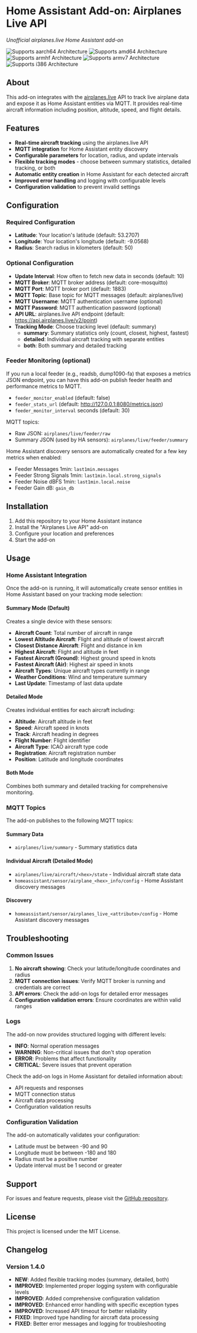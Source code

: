 # Home Assistant Add-on: Airplanes Live API

_Unofficial airplanes.live Home Assistant add-on_

![Supports aarch64 Architecture][aarch64-shield]
![Supports amd64 Architecture][amd64-shield]
![Supports armhf Architecture][armhf-shield]
![Supports armv7 Architecture][armv7-shield]
![Supports i386 Architecture][i386-shield]

[aarch64-shield]: https://img.shields.io/badge/aarch64-yes-green.svg
[amd64-shield]: https://img.shields.io/badge/amd64-yes-green.svg
[armhf-shield]: https://img.shields.io/badge/armhf-yes-green.svg
[armv7-shield]: https://img.shields.io/badge/armv7-yes-green.svg
[i386-shield]: https://img.shields.io/badge/i386-yes-green.svg

## About

This add-on integrates with the [airplanes.live](https://airplanes.live) API to track live airplane data and expose it as Home Assistant entities via MQTT. It provides real-time aircraft information including position, altitude, speed, and flight details.

## Features

- **Real-time aircraft tracking** using the airplanes.live API
- **MQTT integration** for Home Assistant entity discovery
- **Configurable parameters** for location, radius, and update intervals
- **Flexible tracking modes** - choose between summary statistics, detailed tracking, or both
- **Automatic entity creation** in Home Assistant for each detected aircraft
- **Improved error handling** and logging with configurable levels
- **Configuration validation** to prevent invalid settings

## Configuration

### Required Configuration

- **Latitude**: Your location's latitude (default: 53.2707)
- **Longitude**: Your location's longitude (default: -9.0568)
- **Radius**: Search radius in kilometers (default: 50)

### Optional Configuration

- **Update Interval**: How often to fetch new data in seconds (default: 10)
- **MQTT Broker**: MQTT broker address (default: core-mosquitto)
- **MQTT Port**: MQTT broker port (default: 1883)
- **MQTT Topic**: Base topic for MQTT messages (default: airplanes/live)
- **MQTT Username**: MQTT authentication username (optional)
- **MQTT Password**: MQTT authentication password (optional)
- **API URL**: airplanes.live API endpoint (default: https://api.airplanes.live/v2/point)
- **Tracking Mode**: Choose tracking level (default: summary)
  - **summary**: Summary statistics only (count, closest, highest, fastest)
  - **detailed**: Individual aircraft tracking with separate entities
  - **both**: Both summary and detailed tracking

### Feeder Monitoring (optional)

If you run a local feeder (e.g., readsb, dump1090-fa) that exposes a metrics JSON endpoint, you can have this add-on publish feeder health and performance metrics to MQTT.

- `feeder_monitor_enabled` (default: false)
- `feeder_stats_url` (default: http://127.0.0.1:8080/metrics.json)
- `feeder_monitor_interval` seconds (default: 30)

MQTT topics:
- Raw JSON: `airplanes/live/feeder/raw`
- Summary JSON (used by HA sensors): `airplanes/live/feeder/summary`

Home Assistant discovery sensors are automatically created for a few key metrics when enabled:
- Feeder Messages 1min: `last1min.messages`
- Feeder Strong Signals 1min: `last1min.local.strong_signals`
- Feeder Noise dBFS 1min: `last1min.local.noise`
- Feeder Gain dB: `gain_db`

## Installation

1. Add this repository to your Home Assistant instance
2. Install the "Airplanes Live API" add-on
3. Configure your location and preferences
4. Start the add-on

## Usage

### Home Assistant Integration

Once the add-on is running, it will automatically create sensor entities in Home Assistant based on your tracking mode selection:

#### Summary Mode (Default)
Creates a single device with these sensors:
- **Aircraft Count**: Total number of aircraft in range
- **Lowest Altitude Aircraft**: Flight and altitude of lowest aircraft
- **Closest Distance Aircraft**: Flight and distance in km
- **Highest Aircraft**: Flight and altitude in feet
- **Fastest Aircraft (Ground)**: Highest ground speed in knots
- **Fastest Aircraft (Air)**: Highest air speed in knots
- **Aircraft Types**: Unique aircraft types currently in range
- **Weather Conditions**: Wind and temperature summary
- **Last Update**: Timestamp of last data update

#### Detailed Mode
Creates individual entities for each aircraft including:
- **Altitude**: Aircraft altitude in feet
- **Speed**: Aircraft speed in knots
- **Track**: Aircraft heading in degrees
- **Flight Number**: Flight identifier
- **Aircraft Type**: ICAO aircraft type code
- **Registration**: Aircraft registration number
- **Position**: Latitude and longitude coordinates

#### Both Mode
Combines both summary and detailed tracking for comprehensive monitoring.

### MQTT Topics

The add-on publishes to the following MQTT topics:

#### Summary Data
- `airplanes/live/summary` - Summary statistics data

#### Individual Aircraft (Detailed Mode)
- `airplanes/live/aircraft/<hex>/state` - Individual aircraft state data
- `homeassistant/sensor/airplane_<hex>_info/config` - Home Assistant discovery messages

#### Discovery
- `homeassistant/sensor/airplanes_live_<attribute>/config` - Home Assistant discovery messages

## Troubleshooting

### Common Issues

1. **No aircraft showing**: Check your latitude/longitude coordinates and radius
2. **MQTT connection issues**: Verify MQTT broker is running and credentials are correct
3. **API errors**: Check the add-on logs for detailed error messages
4. **Configuration validation errors**: Ensure coordinates are within valid ranges

### Logs

The add-on now provides structured logging with different levels:
- **INFO**: Normal operation messages
- **WARNING**: Non-critical issues that don't stop operation
- **ERROR**: Problems that affect functionality
- **CRITICAL**: Severe issues that prevent operation

Check the add-on logs in Home Assistant for detailed information about:
- API requests and responses
- MQTT connection status
- Aircraft data processing
- Configuration validation results

### Configuration Validation

The add-on automatically validates your configuration:
- Latitude must be between -90 and 90
- Longitude must be between -180 and 180
- Radius must be a positive number
- Update interval must be 1 second or greater

## Support

For issues and feature requests, please visit the [GitHub repository](https://github.com/BenCos17/airplanesliveHA).

## License

This project is licensed under the MIT License.

## Changelog

### Version 1.4.0
- **NEW**: Added flexible tracking modes (summary, detailed, both)
- **IMPROVED**: Implemented proper logging system with configurable levels
- **IMPROVED**: Added comprehensive configuration validation
- **IMPROVED**: Enhanced error handling with specific exception types
- **IMPROVED**: Increased API timeout for better reliability
- **FIXED**: Improved type handling for aircraft data processing
- **FIXED**: Better error messages and logging for troubleshooting
